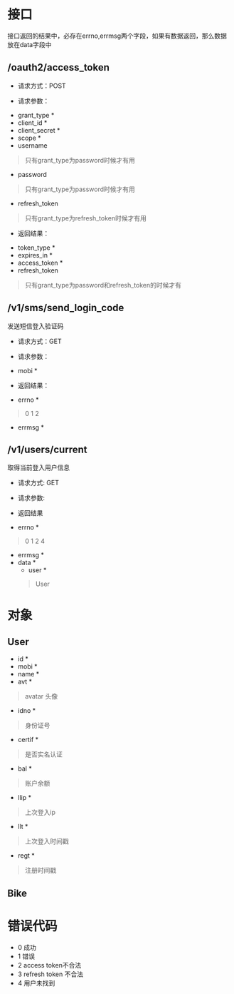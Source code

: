 # 接口

接口返回的结果中，必存在errno,errmsg两个字段，如果有数据返回，那么数据放在data字段中

## /oauth2/access_token

* 请求方式：POST

* 请求参数：
 
 - grant_type *
 - client_id *
 - client_secret *
 - scope *
 - username 
 > 只有grant_type为password时候才有用
 - password 
 > 只有grant_type为password时候才有用
 - refresh_token
 > 只有grant_type为refresh_token时候才有用


* 返回结果：

 - token_type *
 - expires_in *
 - access_token *
 - refresh_token
 > 只有grant_type为password和refresh_token的时候才有


## /v1/sms/send_login_code

发送短信登入验证码

* 请求方式：GET

* 请求参数：
 
 - mobi *
 
* 返回结果：

 - errno *
 > 0 1 2
 - errmsg *

## /v1/users/current

取得当前登入用户信息

 * 请求方式: GET

 * 请求参数:

 * 返回结果

  - errno *
  > 0 1 2 4
  - errmsg *
  - data *
    - user *
    > User

# 对象

## User
 - id *
 - mobi *
 - name *
 - avt *
 > avatar 头像
 - idno *
 > 身份证号
 - certif *
 > 是否实名认证
 - bal *
 > 账户余额
 - llip *
 > 上次登入ip
 - llt *
 > 上次登入时间戳
 - regt *
 > 注册时间戳

## Bike

# 错误代码

 - 0 成功
 - 1 错误
 - 2 access token不合法
 - 3 refresh token 不合法
 - 4 用户未找到
